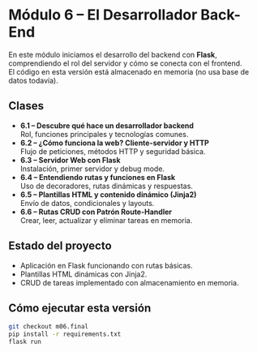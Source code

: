 # Módulo 6 – El Desarrollador Back-End

En este módulo iniciamos el desarrollo del backend con **Flask**, comprendiendo el rol del servidor y cómo se conecta con el frontend.  
El código en esta versión está almacenado en memoria (no usa base de datos todavía).

## Clases

- **6.1 – Descubre qué hace un desarrollador backend**  
  Rol, funciones principales y tecnologías comunes.  
- **6.2 – ¿Cómo funciona la web? Cliente-servidor y HTTP**  
  Flujo de peticiones, métodos HTTP y seguridad básica.  
- **6.3 – Servidor Web con Flask**  
  Instalación, primer servidor y debug mode.  
- **6.4 – Entendiendo rutas y funciones en Flask**  
  Uso de decoradores, rutas dinámicas y respuestas.  
- **6.5 – Plantillas HTML y contenido dinámico (Jinja2)**  
  Envío de datos, condicionales y layouts.  
- **6.6 – Rutas CRUD con Patrón Route-Handler**  
  Crear, leer, actualizar y eliminar tareas en memoria.

## Estado del proyecto
- Aplicación en Flask funcionando con rutas básicas.  
- Plantillas HTML dinámicas con Jinja2.  
- CRUD de tareas implementado con almacenamiento en memoria.  

## Cómo ejecutar esta versión
```bash
git checkout m06.final
pip install -r requirements.txt
flask run
